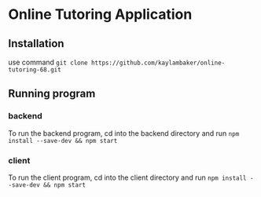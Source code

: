 # Online Tutoring Application

## Installation

use command ```git clone https://github.com/kaylambaker/online-tutoring-68.git```

## Running program

### backend

To run the backend program, cd into the backend directory and run ```npm install --save-dev && npm start```

### client

To run the client program, cd into the client directory and run ```npm install --save-dev && npm start```
